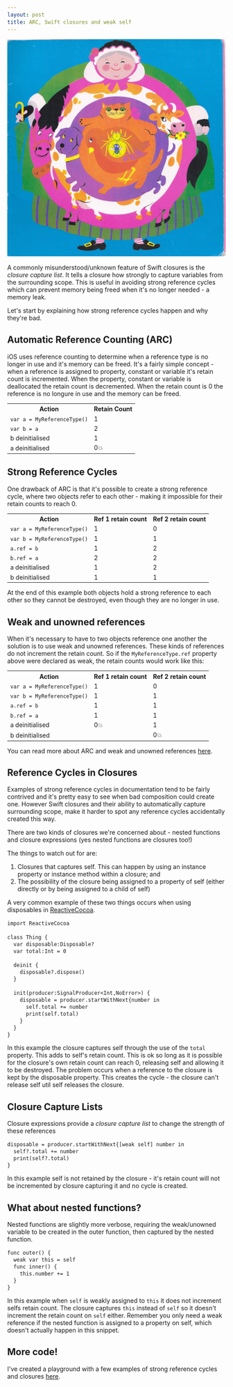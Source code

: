 ```yaml
---
layout: post
title: ARC, Swift closures and weak self
---
```

<img src="/images/fulls/swallowed_a_fly.jpg" class="fit image">

A commonly misunderstood/unknown feature of Swift closures is the *closure capture list*. It tells a closure how strongly to capture variables from the surrounding scope. This is useful in avoiding strong reference cycles which can prevent memory being freed when it's no longer needed - a memory leak.

Let's start by explaining how strong reference cycles happen and why they're bad.

Automatic Reference Counting (ARC)
----------------------------------
iOS uses reference counting to determine when a reference type is no longer in use and it's memory can be freed.
It's a fairly simple concept - when a reference is assigned to property, constant or variable it's retain count is incremented.
When the property, constant or variable is deallocated the retain count is decremented.
When the retain count is 0 the reference is no longure in use and the memory can be freed.

<table>
<tr>
<th>Action</th>
<th>Retain Count</th>
</tr>
<tr>
<td><code>var a = MyReferenceType()</code></td>
<td>1</td>
</tr>
<tr>
<td><code>var b = a</code></td>
<td>2</td>
</tr>
<tr>
<td>b deinitialised</td>
<td>1</td>
</tr>
<tr>
<td>a deinitialised</td>
<td>0💥</td>
</tr>
</table>

Strong Reference Cycles
-----------------------
One drawback of ARC is that it's possible to create a strong reference cycle, where two objects refer to each other - making it impossible for their retain counts to reach 0.

<table>
<tr>
<th>Action</th>
<th>Ref 1 retain count</th>
<th>Ref 2 retain count</th>
</tr>
<tr>
<td><code>var a = MyReferenceType()</code></td>
<td>1</td>
<td>0</td>
</tr>
<tr>
<td><code>var b = MyReferenceType()</code></td>
<td>1</td>
<td>1</td>
</tr>
<tr>
<td><code>a.ref = b</code></td>
<td>1</td>
<td>2</td>
</tr>
<tr>
<td><code>b.ref = a</code></td>
<td>2</td>
<td>2</td>
</tr>
<tr>
<td>a deinitialised</td>
<td>1</td>
<td>2</td>
</tr>
<tr>
<td>b deinitialised</td>
<td>1</td>
<td>1</td>
</tr>
</table>

At the end of this example both objects hold a strong reference to each other so they cannot be destroyed, even though they are no longer in use.

Weak and unowned references
---------------------------
When it's necessary to have to two objects reference one another the solution is to use weak and unowned references. These kinds of references do not increment the retain count. So if the `MyReferenceType.ref` property above were declared as weak, the retain counts would work like this:
<table>
<tr>
<th>Action</th>
<th>Ref 1 retain count</th>
<th>Ref 2 retain count</th>
</tr>
<tr>
<td><code>var a = MyReferenceType()</code></td>
<td>1</td>
<td>0</td>
</tr>
<tr>
<td><code>var b = MyReferenceType()</code></td>
<td>1</td>
<td>1</td>
</tr>
<tr>
<td><code>a.ref = b</code></td>
<td>1</td>
<td>1</td>
</tr>
<tr>
<td><code>b.ref = a</code></td>
<td>1</td>
<td>1</td>
</tr>
<tr>
<td>a deinitialised</td>
<td>0💥</td>
<td>1</td>
</tr>
<tr>
<td>b deinitialised</td>
<td></td>
<td>0💥</td>
</tr>
</table>

You can read more about ARC and weak and unowned references [here](https://developer.apple.com/library/ios/documentation/Swift/Conceptual/Swift_Programming_Language/AutomaticReferenceCounting.html).

Reference Cycles in Closures
----------------------------
Examples of strong reference cycles in documentation tend to be fairly contrived and it's pretty easy to see when bad composition could create one. However Swift closures and their ability to automatically capture surrounding scope, make it harder to spot any reference cycles accidentally created this way.

There are two kinds of closures we're concerned about - nested functions and closure expressions (yes nested functions are closures too!)

The things to watch out for are:

1. Closures that captures self. This can happen by using an instance property or instance method within a closure; and
2. The possibility of the closure being assigned to a property of self (either directly or by being assigned to a child of self)

A very common example of these two things occurs when using disposables in [ReactiveCocoa](https://github.com/ReactiveCocoa/ReactiveCocoa).

    import ReactiveCocoa

    class Thing {
      var disposable:Disposable?
      var total:Int = 0

      deinit {
        disposable?.dispose()
      }

      init(producer:SignalProducer<Int,NoError>) {
        disposable = producer.startWithNext{number in
          self.total += number
          print(self.total)
        }
      }
    }

In this example the closure captures self through the use of the `total` property. This adds to self's retain count.
This is ok so long as it is possible for the closure's own retain count can reach 0, releasing self and allowing it to be destroyed.
The problem occurs when a reference to the closure is kept by the disposable property.
This creates the cycle - the closure can't release self util self releases the closure.

Closure Capture Lists
---------------------------
Closure expressions provide a *closure capture list* to change the strength of these references

    disposable = producer.startWithNext{[weak self] number in
      self?.total += number
      print(self?.total)
    }

In this example self is not retained by the closure - it's retain count will not be incremented by closure capturing it and no cycle is created.

What about nested functions?
----------------------------
Nested functions are slightly more verbose, requiring the weak/unowned variable to be created in the outer function, then captured by the nested function.

    func outer() {
      weak var this = self
      func inner() {
        this.number += 1
      }
    }

In this example when `self` is weakly assigned to `this` it does not increment selfs retain count. The closure captures `this` instead of `self` so it doesn't increment the retain count on `self` either.
Remember you only need a weak reference if the nested function is assigned to a property on self, which doesn't actually happen in this snippet.

More code!
----------
I've created a playground with a few examples of strong reference cycles and closures [here](https://github.com/katalisha/weak-self-examples).
